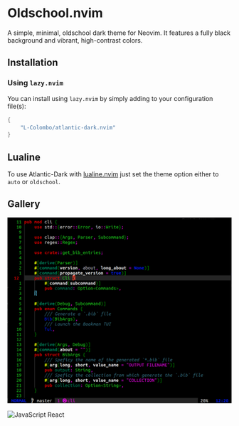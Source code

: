 # Oldschool.nvim

A simple, minimal, oldschool dark theme for Neovim. It features a fully black background and vibrant, high-contrast colors.

## Installation

### Using `lazy.nvim`

You can install using `lazy.nvim` by simply adding to your configuration file(s):

```lua
{
    "L-Colombo/atlantic-dark.nvim"
}
```


## Lualine

To use Atlantic-Dark with [lualine.nvim](https://github.com/nvim-lualine/lualine.nvim) just set the theme option either to `auto` or `oldschool`.

## Gallery

![Rust](./assets/rust.png "Rust ")

![JavaScript React](./assets/react.png "JavaScript React")
